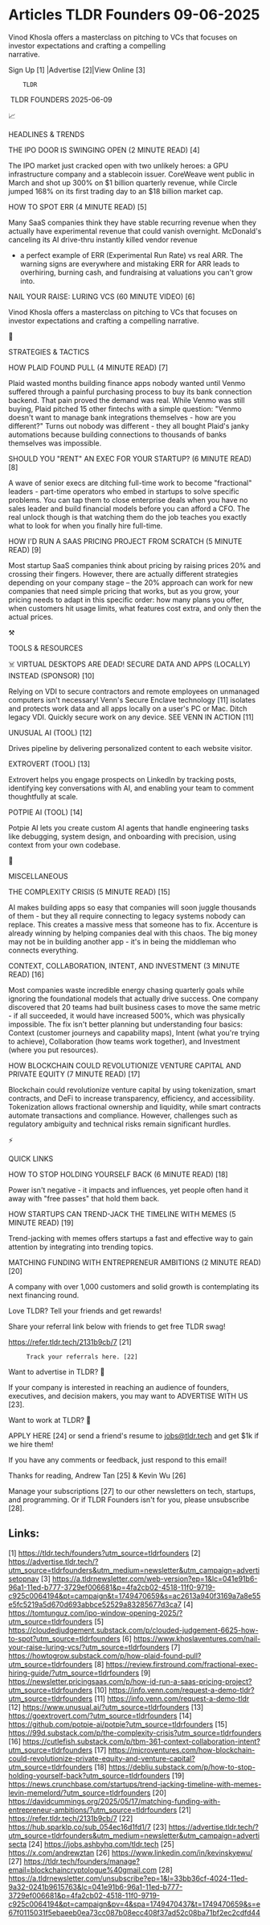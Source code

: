 # Articles TLDR Founders 09-06-2025

Vinod Khosla offers a masterclass on pitching to VCs that focuses on
investor expectations and crafting a compelling
narrative. ‌ ‌ ‌ ‌ ‌ ‌ ‌ ‌ ‌ ‌ ‌ ‌ ‌ ‌ ‌ ‌ ‌ ‌ ‌ ‌ ‌ ‌ ‌ ‌ ‌ ‌  ‌ ‌ ‌ ‌ ‌ ‌ ‌ ‌ ‌ ‌ ‌ ‌ ‌ ‌ ‌ ‌ ‌ ‌ ‌ ‌ ‌ ‌ ‌ ‌ ‌ ‌ 


 Sign Up [1] |Advertise [2]|View Online [3] 

		TLDR 

 TLDR FOUNDERS 2025-06-09

📈 

HEADLINES & TRENDS

 THE IPO DOOR IS SWINGING OPEN (2 MINUTE READ) [4] 

 The IPO market just cracked open with two unlikely heroes: a GPU
infrastructure company and a stablecoin issuer. CoreWeave went public
in March and shot up 300% on $1 billion quarterly revenue, while
Circle jumped 168% on its first trading day to an $18 billion market
cap. 

 HOW TO SPOT ERR (4 MINUTE READ) [5] 

 Many SaaS companies think they have stable recurring revenue when
they actually have experimental revenue that could vanish overnight.
McDonald's canceling its AI drive-thru instantly killed vendor revenue
- a perfect example of ERR (Experimental Run Rate) vs real ARR. The
warning signs are everywhere and mistaking ERR for ARR leads to
overhiring, burning cash, and fundraising at valuations you can't grow
into. 

 NAIL YOUR RAISE: LURING VCS (60 MINUTE VIDEO) [6] 

 Vinod Khosla offers a masterclass on pitching to VCs that focuses on
investor expectations and crafting a compelling narrative. 

🧠 

STRATEGIES & TACTICS

 HOW PLAID FOUND PULL (4 MINUTE READ) [7] 

 Plaid wasted months building finance apps nobody wanted until Venmo
suffered through a painful purchasing process to buy its bank
connection backend. That pain proved the demand was real. While Venmo
was still buying, Plaid pitched 15 other fintechs with a simple
question: "Venmo doesn't want to manage bank integrations themselves -
how are you different?" Turns out nobody was different - they all
bought Plaid's janky automations because building connections to
thousands of banks themselves was impossible. 

 SHOULD YOU "RENT" AN EXEC FOR YOUR STARTUP? (6 MINUTE READ) [8] 

 A wave of senior execs are ditching full-time work to become
"fractional" leaders - part-time operators who embed in startups to
solve specific problems. You can tap them to close enterprise deals
when you have no sales leader and build financial models before you
can afford a CFO. The real unlock though is that watching them do the
job teaches you exactly what to look for when you finally hire
full-time. 

 HOW I'D RUN A SAAS PRICING PROJECT FROM SCRATCH (5 MINUTE READ) [9] 

 Most startup SaaS companies think about pricing by raising prices 20%
and crossing their fingers. However, there are actually different
strategies depending on your company stage – the 20% approach can
work for new companies that need simple pricing that works, but as you
grow, your pricing needs to adapt in this specific order: how many
plans you offer, when customers hit usage limits, what features cost
extra, and only then the actual prices. 

⚒️ 

TOOLS & RESOURCES

 ☠️ VIRTUAL DESKTOPS ARE DEAD! SECURE DATA AND APPS (LOCALLY)
INSTEAD (SPONSOR) [10] 

 Relying on VDI to secure contractors and remote employees on
unmanaged computers isn't necessary! Venn's Secure Enclave technology
[11] isolates and protects work data and all apps locally on a user's
PC or Mac. Ditch legacy VDI. Quickly secure work on any device. SEE
VENN IN ACTION [11] 

 UNUSUAL AI (TOOL) [12] 

 Drives pipeline by delivering personalized content to each website
visitor. 

 EXTROVERT (TOOL) [13] 

 Extrovert helps you engage prospects on LinkedIn by tracking posts,
identifying key conversations with AI, and enabling your team to
comment thoughtfully at scale. 

 POTPIE AI (TOOL) [14] 

 Potpie AI lets you create custom AI agents that handle engineering
tasks like debugging, system design, and onboarding with precision,
using context from your own codebase. 

🎁 

MISCELLANEOUS

 THE COMPLEXITY CRISIS (5 MINUTE READ) [15] 

 AI makes building apps so easy that companies will soon juggle
thousands of them - but they all require connecting to legacy systems
nobody can replace. This creates a massive mess that someone has to
fix. Accenture is already winning by helping companies deal with this
chaos. The big money may not be in building another app - it's in
being the middleman who connects everything. 

 CONTEXT, COLLABORATION, INTENT, AND INVESTMENT (3 MINUTE READ) [16] 

 Most companies waste incredible energy chasing quarterly goals while
ignoring the foundational models that actually drive success. One
company discovered that 20 teams had built business cases to move the
same metric - if all succeeded, it would have increased 500%, which
was physically impossible. The fix isn't better planning but
understanding four basics: Context (customer journeys and capability
maps), Intent (what you're trying to achieve), Collaboration (how
teams work together), and Investment (where you put resources). 

 HOW BLOCKCHAIN COULD REVOLUTIONIZE VENTURE CAPITAL AND PRIVATE EQUITY
(7 MINUTE READ) [17] 

 Blockchain could revolutionize venture capital by using tokenization,
smart contracts, and DeFi to increase transparency, efficiency, and
accessibility. Tokenization allows fractional ownership and liquidity,
while smart contracts automate transactions and compliance. However,
challenges such as regulatory ambiguity and technical risks remain
significant hurdles. 

⚡ 

QUICK LINKS

 HOW TO STOP HOLDING YOURSELF BACK (6 MINUTE READ) [18] 

 Power isn't negative - it impacts and influences, yet people often
hand it away with "free passes" that hold them back. 

 HOW STARTUPS CAN TREND-JACK THE TIMELINE WITH MEMES (5 MINUTE READ)
[19] 

 Trend-jacking with memes offers startups a fast and effective way to
gain attention by integrating into trending topics. 

 MATCHING FUNDING WITH ENTREPRENEUR AMBITIONS (2 MINUTE READ) [20] 

 A company with over 1,000 customers and solid growth is contemplating
its next financing round. 

Love TLDR? Tell your friends and get rewards!

 Share your referral link below with friends to get free TLDR swag! 

 https://refer.tldr.tech/2131b9cb/7 [21] 

		 Track your referrals here. [22] 

Want to advertise in TLDR? 📰

 If your company is interested in reaching an audience of founders,
executives, and decision makers, you may want to ADVERTISE WITH US
[23]. 

Want to work at TLDR? 💼

 APPLY HERE [24] or send a friend's resume to jobs@tldr.tech and get
$1k if we hire them! 

 If you have any comments or feedback, just respond to this email! 

Thanks for reading, 
Andrew Tan [25] & Kevin Wu [26] 

 Manage your subscriptions [27] to our other newsletters on tech,
startups, and programming. Or if TLDR Founders isn't for you, please
unsubscribe [28]. 

 

Links:
------
[1] https://tldr.tech/founders?utm_source=tldrfounders
[2] https://advertise.tldr.tech/?utm_source=tldrfounders&utm_medium=newsletter&utm_campaign=advertisetopnav
[3] https://a.tldrnewsletter.com/web-version?ep=1&lc=041e91b6-96a1-11ed-b777-3729ef006681&p=4fa2cb02-4518-11f0-9719-c925c0064194&pt=campaign&t=1749470659&s=ac2613a940f3169a7a8e55e5fc5219a5d670d693abbce52529a83285677d3ca7
[4] https://tomtunguz.com/ipo-window-opening-2025/?utm_source=tldrfounders
[5] https://cloudedjudgement.substack.com/p/clouded-judgement-6625-how-to-spot?utm_source=tldrfounders
[6] https://www.khoslaventures.com/nail-your-raise-luring-vcs/?utm_source=tldrfounders
[7] https://howtogrow.substack.com/p/how-plaid-found-pull?utm_source=tldrfounders
[8] https://review.firstround.com/fractional-exec-hiring-guide/?utm_source=tldrfounders
[9] https://newsletter.pricingsaas.com/p/how-id-run-a-saas-pricing-project?utm_source=tldrfounders
[10] https://info.venn.com/request-a-demo-tldr?utm_source=tldrfounders
[11] https://info.venn.com/request-a-demo-tldr
[12] https://www.unusual.ai/?utm_source=tldrfounders
[13] https://goextrovert.com/?utm_source=tldrfounders
[14] https://github.com/potpie-ai/potpie?utm_source=tldrfounders
[15] https://99d.substack.com/p/the-complexity-crisis?utm_source=tldrfounders
[16] https://cutlefish.substack.com/p/tbm-361-context-collaboration-intent?utm_source=tldrfounders
[17] https://microventures.com/how-blockchain-could-revolutionize-private-equity-and-venture-capital?utm_source=tldrfounders
[18] https://debliu.substack.com/p/how-to-stop-holding-yourself-back?utm_source=tldrfounders
[19] https://news.crunchbase.com/startups/trend-jacking-timeline-with-memes-levin-memelord/?utm_source=tldrfounders
[20] https://davidcummings.org/2025/05/17/matching-funding-with-entrepreneur-ambitions/?utm_source=tldrfounders
[21] https://refer.tldr.tech/2131b9cb/7
[22] https://hub.sparklp.co/sub_054ec16d1fd1/7
[23] https://advertise.tldr.tech/?utm_source=tldrfounders&utm_medium=newsletter&utm_campaign=advertisecta
[24] https://jobs.ashbyhq.com/tldr.tech
[25] https://x.com/andrewztan
[26] https://www.linkedin.com/in/kevinskyewu/
[27] https://tldr.tech/founders/manage?email=blockchaincryptologue%40gmail.com
[28] https://a.tldrnewsletter.com/unsubscribe?ep=1&l=33bb36cf-4024-11ed-9a32-0241b9615763&lc=041e91b6-96a1-11ed-b777-3729ef006681&p=4fa2cb02-4518-11f0-9719-c925c0064194&pt=campaign&pv=4&spa=1749470437&t=1749470659&s=e67f0115031f5ebaeeb0ea73cc087b08ecc408f37ad52c08ba71bf2ec2cdfd44